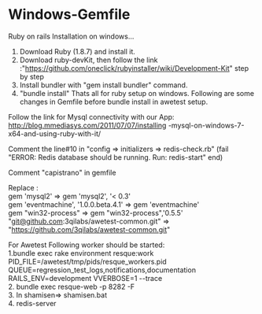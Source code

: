 Windows-Gemfile
===============
Ruby on rails Installation on windows...

1. Download Ruby (1.8.7) and install it.
2. Download ruby-devKit, then follow the link :"https://github.com/oneclick/rubyinstaller/wiki/Development-Kit" step by step
3. Install bundler with "gem install bundler" command.
4. "bundle install" Thats all for ruby setup on windows. Following are some changes in Gemfile before bundle install in awetest setup. 

Follow the link for Mysql connectivity with our App: http://blog.mmediasys.com/2011/07/07/installing
-mysql-on-windows-7-x64-and-using-ruby-with-it/

Comment the line#10 in "config => initializers => redis-check.rb" (fail "ERROR: Redis database should be running. Run: redis-start"
  end)

Comment "capistrano" in gemfile

Replace :    
   gem 'mysql2' => gem 'mysql2', '< 0.3'   
  gem 'eventmachine', '1.0.0.beta.4.1' => gem 'eventmachine'    
  gem "win32-process" =>  gem "win32-process",'0.5.5'   
  "git@github.com:3qilabs/awetest-common.git" => "https://github.com/3qilabs/awetest-common.git"
  


For Awetest Following worker should be started:  
1.bundle exec rake environment resque:work PID_FILE=/awetest/tmp/pids/resque_workers.pid QUEUE=regression_test_logs,notifications,documentation RAILS_ENV=development VVERBOSE=1 --trace     
2. bundle exec resque-web -p 8282 -F   
3. In shamisen=> shamisen.bat  
4. redis-server 
